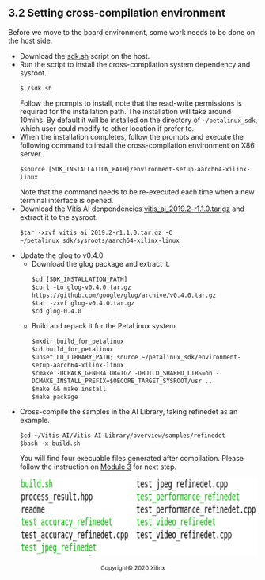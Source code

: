 3.2 Setting cross-compilation environment
-----------------------
Before we move to the board environment, some work needs to be done on the host side.
* Download the [sdk.sh](https://www.xilinx.com/bin/public/openDownload?filename=sdk.sh) script on the host.
* Run the script to install the cross-compilation system dependency and sysroot.
   ```
   $./sdk.sh
   ```
  Follow the prompts to install, note that the read-write permissions is required for the installation path. The installation will take around 10mins. By default it will be installed on the directory of ``~/petalinux_sdk``, which user could modify to other location if prefer to.
* When the installation completes, follow the prompts and execute the following command to install the cross-compilation environment on X86 server.
   ```
   $source [SDK_INSTALLATION_PATH]/environment-setup-aarch64-xilinx-linux
   ```
  Note that the command needs to be re-executed each time when a new terminal interface is opened.
* Download the Vitis AI denpendencies [vitis_ai_2019.2-r1.1.0.tar.gz](https://www.xilinx.com/bin/public/openDownload?filename=vitis_ai_2019.2-r1.1.0.tar.gz) and extract it to the sysroot.
   ```
   $tar -xzvf vitis_ai_2019.2-r1.1.0.tar.gz -C ~/petalinux_sdk/sysroots/aarch64-xilinx-linux
   ```
* Update the glog to v0.4.0
	* Download the glog package and extract it.
		```
		$cd [SDK_INSTALLATION_PATH]
		$curl -Lo glog-v0.4.0.tar.gz https://github.com/google/glog/archive/v0.4.0.tar.gz
		$tar -zxvf glog-v0.4.0.tar.gz
		$cd glog-0.4.0
		```
	* Build and repack it for the PetaLinux system.
		```
		$mkdir build_for_petalinux
		$cd build_for_petalinux
		$unset LD_LIBRARY_PATH; source ~/petalinux_sdk/environment-setup-aarch64-xilinx-linux
		$cmake -DCPACK_GENERATOR=TGZ -DBUILD_SHARED_LIBS=on -DCMAKE_INSTALL_PREFIX=$OECORE_TARGET_SYSROOT/usr ..
		$make && make install
		$make package
		```
* Cross-compile the samples in the AI Library, taking refinedet as an example.
    ```
    $cd ~/Vitis-AI/Vitis-AI-Library/overview/samples/refinedet
    $bash -x build.sh
    ```
  You will find four execuable files generated after compilation. Please follow the instruction on [Module 3](https://gitenterprise.xilinx.com/swm/Vitis-In-Depth-Tutorial/tree/master/Machine_Learning_Tutorial/Section_3-Basic/Module_3) for next step.
  <p align="left">
  <img width="720" height="158" src="images/cross-compile.png">
  </p>

<p align="center"><sup>Copyright&copy; 2020 Xilinx</sup></p>

